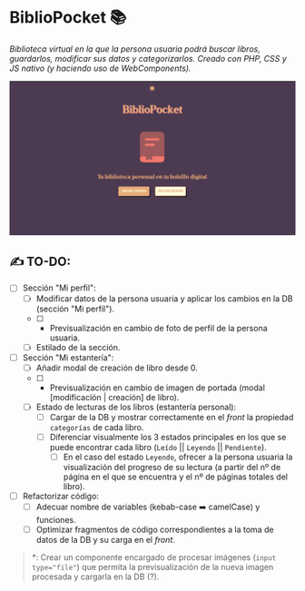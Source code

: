 # BiblioPocket 📚
_Biblioteca virtual en la que la persona usuaria podrá buscar libros, guardarlos, modificar sus datos y categorizarlos. Creado con PHP, CSS y JS nativo (y haciendo uso de WebComponents)._

<img src="demo/demo_pantalla_inicial.png" alt="Captura de pantalla de la vista inicial de BiblioPocket 📚" >

## ✍️ TO-DO:
- [ ] Sección "Mi perfil":
  - [ ] Modificar datos de la persona usuaria y aplicar los cambios en la DB (sección "Mi perfil").
  - [ ] * Previsualización en cambio de foto de perfil de la persona usuaria.
  - [ ] Estilado de la sección.

- [ ] Sección "Mi estantería":
  - [ ] Añadir modal de creación de libro desde 0.
  - [ ] * Previsualización en cambio de imagen de portada (modal [modificación | creación] de libro).
  - [ ] Estado de lecturas de los libros (estantería personal):
    - [ ] Cargar de la DB y mostrar correctamente en el _front_ la propiedad `categorías` de cada libro.
    - [ ] Diferenciar visualmente los 3 estados principales en los que se puede encontrar cada libro (`Leído` || `Leyendo` || `Pendiente`).
      - [ ] En el caso del estado `Leyendo`, ofrecer a la persona usuaria la visualización del progreso de su lectura (a partir del nº de página en el que se encuentra y el nº de páginas totales del libro).

- [ ] Refactorizar código:
  - [ ] Adecuar nombre de variables (kebab-case ➡️ camelCase) y funciones.
  - [ ] Optimizar fragmentos de código correspondientes a la toma de datos de la DB y su carga en el _front_.

> \*: Crear un componente encargado de procesar imágenes (`input type="file"`) que permita la previsualización de la nueva imagen procesada y cargarla en la DB (?).